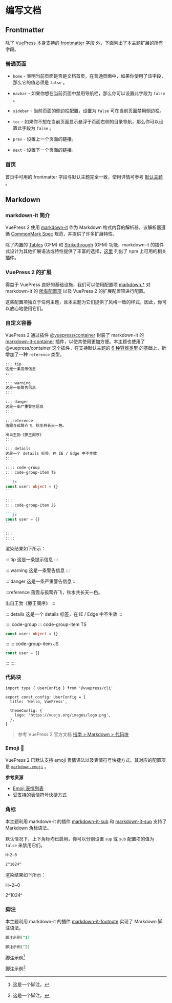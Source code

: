 # 编写文档

## Frontmatter

除了 [VuePress 本身支持的 frontmatter 字段](https://v2.vuepress.vuejs.org/zh/reference/frontmatter.html) 外，下面列出了本主题扩展的所有字段。

### 普通页面

- `home` - 表明当前页面是否是文档首页，在普通页面中，如果你使用了该字段，那么它的值必须是 `false` 。

- `navbar` - 如果你想在当前页面中禁用导航栏，那么你可以设置此字段为 `false` 。

- `sidebar` - 当前页面的侧边栏配置，设置为 `false` 可在当前页面禁用侧边栏。

- `toc` - 如果你不想在当前页面显示悬浮于页面右侧的目录导航，那么你可以设置此字段为 `false` 。

- `prev` - 设置上一个页面的链接。

- `next` - 设置下一个页面的链接。

### 首页

首页中可用的 frontmatter 字段与默认主题完全一致，使用详情可参考 [默认主题](https://v2.vuepress.vuejs.org/zh/reference/default-theme/frontmatter.html#首页) 。

## Markdown

### markdown-it 简介

VuePress 2 使用 [markdown-it](https://github.com/markdown-it/markdown-it) 作为 Markdown 格式内容的解析器，该解析器遵循 [CommonMark Spec](https://spec.commonmark.org/) 规范，并提供了许多扩展特性。

除了内置的 [Tables](https://help.github.com/articles/organizing-information-with-tables/) (GFM)
和 [Strikethrough](https://help.github.com/articles/basic-writing-and-formatting-syntax/#styling-text) (GFM) 功能，markdown-it 的插件式设计为其他扩展语法或特性提供了丰富的选择，[这里](https://www.npmjs.com/search?q=keywords:markdown-it-plugin) 列出了 npm 上可用的相关插件。

### VuePress 2 的扩展

得益于 VuePress 良好的基础设施，我们可以使用配置项 [markdown.\*](https://v2.vuepress.vuejs.org/zh/reference/config.html#markdown) 对 markdown-it 的 [所有配置项](https://github.com/markdown-it/markdown-it#init-with-presets-and-options) 以及 VuePress 2 的扩展配置项进行配置。

这些配置项独立于任何主题，且本主题为它们提供了风格一致的样式，因此，你可以放心地使用它们。

### 自定义容器

VuePress 2 通过插件 [@vuepress/container](https://v2.vuepress.vuejs.org/zh/reference/plugin/container.html) 封装了 markdown-it 的 [markdown-it-container](https://github.com/markdown-it/markdown-it-container) 插件，以使其使用更加方便。本主题也使用了 @vuepress/container 这个插件，在支持默认主题的 [6 种容器类型](https://v2.vuepress.vuejs.org/zh/reference/default-theme/markdown.html#自定义容器) 的基础上，新增加了一种 `reference` 类型。

````md
::: tip
这是一条提示信息
:::

::: warning
这是一条警告信息
:::

::: danger
这是一条严重警告信息
:::

:::reference
落霞与孤鹜齐飞，秋水共长天一色。

出自王勃《滕王阁序》
:::

::: details
这是一个 details 标签，在 IE / Edge 中不生效
:::

:::: code-group
::: code-group-item TS

```ts
const user: object = {}
```

:::
::: code-group-item JS

```js
const user = {}
```

:::
::::
````

渲染结果如下所示：

::: tip
这是一条提示信息
:::

::: warning
这是一条警告信息
:::

::: danger
这是一条严重警告信息
:::

:::reference
落霞与孤鹜齐飞，秋水共长天一色。

出自王勃《滕王阁序》
:::

::: details
这是一个 details 标签，在 IE / Edge 中不生效
:::

:::: code-group
::: code-group-item TS

```ts
const user: object = {}
```

:::
::: code-group-item JS

```js
const user = {}
```

:::
::::

### 代码块

```ts{1,6-8}
import type { UserConfig } from '@vuepress/cli'

export const config: UserConfig = {
  title: 'Hello, VuePress',

  themeConfig: {
    logo: 'https://vuejs.org/images/logo.png',
  },
}
```

> 参考 VuePress 2 官方文档 [指南 > Markdown > 代码块](https://v2.vuepress.vuejs.org/zh/guide/markdown.html#代码块)

### Emoji :tada:

VuePress 2 已默认支持 emoji 表情语法以及表情符号快捷方式，其对应的配置项是 [`markdown.emoji`](https://v2.vuepress.vuejs.org/zh/reference/config.html#markdown-emoji) 。

**参考资源**

- [Emoji 表情列表](https://gist.github.com/rxaviers/7360908)
- [受支持的表情符号快捷方式](https://github.com/markdown-it/markdown-it-emoji/blob/master/lib/data/shortcuts.js)

### 角标

本主题利用 markdown-it 的插件 [markdown-it-sub](https://github.com/markdown-it/markdown-it-sub) 和 [markdown-it-sup](https://github.com/markdown-it/markdown-it-sup) 支持了 Markdown 角标语法。

默认情况下，上下角标均已启用，你可以分别设置 `sup` 或 `sub` 配置项的值为 `false` 来禁用它们。

```md
H~2~0

2^1024^
```

渲染结果如下所示：

H~2~0

2^1024^

### 脚注

本主题利用 markdown-it 的插件 [markdown-it-footnote](https://github.com/markdown-it/markdown-it-footnote) 实现了 Markdown 脚注语法。

```md
脚注示例[^1]

脚注示例[^2]
```

脚注示例[^1]

脚注示例[^2]

[^1]: 这是一个脚注。
[^2]: 这是一个脚注。
